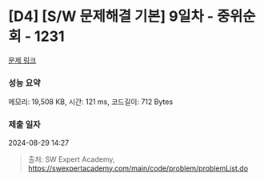 # [D4] [S/W 문제해결 기본] 9일차 - 중위순회 - 1231 

[문제 링크](https://swexpertacademy.com/main/code/problem/problemDetail.do?contestProbId=AV140YnqAIECFAYD) 

### 성능 요약

메모리: 19,508 KB, 시간: 121 ms, 코드길이: 712 Bytes

### 제출 일자

2024-08-29 14:27



> 출처: SW Expert Academy, https://swexpertacademy.com/main/code/problem/problemList.do